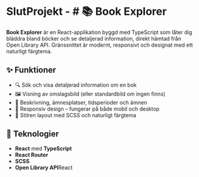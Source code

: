 # SlutProjekt - # 📚 Book Explorer

**Book Explorer** är en React-applikation byggd med TypeScript som låter dig bläddra bland böcker och se detaljerad information, direkt hämtad från Open Library API. Gränssnittet är modernt, responsivt och designat med ett naturligt färgtema.

## ✨ Funktioner

- 🔍 Sök och visa detaljerad information om en bok
- 🖼 Visning av omslagsbild (eller standardbild om ingen finns)
- 📝 Beskrivning, ämnesplatser, tidsperioder och ämnen
- 📱 Responsiv design – fungerar på både mobil och desktop
- 🎨 Stilren layout med SCSS och naturligt färgtema

## 🧰 Teknologier

- **React** med **TypeScript**
- **React Router**
- **SCSS**
- **Open Library API**React
